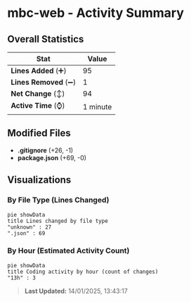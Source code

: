 # mbc-web - Activity Summary 

## Overall Statistics

| Stat                   | Value                                                             |
| ---------------------- | ----------------------------------------------------------------- |
| **Lines Added** (➕)   | 95                                          |
| **Lines Removed** (➖) | 1                                        |
| **Net Change** (↕)    | 94                |
| **Active Time** (⌚)   | 1 minute |


## Modified Files
- **.gitignore** (+26, -1)
- **package.json** (+69, -0)

## Visualizations

### By File Type (Lines Changed)

```mermaid
pie showData
title Lines changed by file type
"unknown" : 27
".json" : 69
```

### By Hour (Estimated Activity Count)

```mermaid
pie showData
title Coding activity by hour (count of changes)
"13h" : 3
```


> **Last Updated:** 14/01/2025, 13:43:17